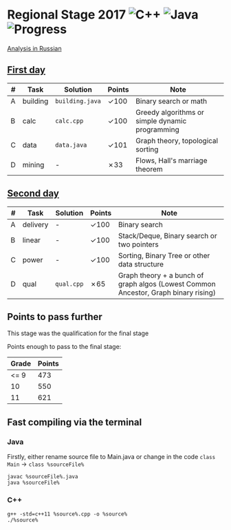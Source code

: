 # Regional Stage 2017 ![C++](https://img.shields.io/badge/language-C++-orange.svg) ![Java](https://img.shields.io/badge/language-Java-orange.svg) ![Progress](https://img.shields.io/badge/progress-699%2F801-green.svg)

[Analysis in Russian](http://neerc.ifmo.ru/school/archive/2016-2017/ru-olymp-regional-2017-solutions.pdf)

## [First day](https://contest.yandex.ru/roiarchive/contest/4154/enter/)

| # | Task | Solution | Points | Note |
|---| ---- | -------- | -------- | ---- |
|A| building | `building.java` | ✓100 | Binary search or math |
|B| calc | `calc.cpp` | ✓100 | Greedy algorithms or simple dynamic programming |
|C| data | `data.java` | ✓101 | Graph theory, topological sorting |
|D| mining | - | ✗33 | Flows, Hall's marriage theorem |

## [Second day](https://contest.yandex.ru/roiarchive/contest/4155/enter/)

| # | Task | Solution | Points | Note |
|---| ---- | -------- | -------- | ---- |
|A| delivery | - | ✓100 | Binary search |
|B| linear |- | ✓100 | Stack/Deque, Binary search or two pointers |
|C| power | - | ✓100 | Sorting, Binary Tree or other data structure |
|D| qual | `qual.cpp` | ✗65 | Graph theory + a bunch of graph algos (Lowest Common Ancestor, Graph binary rising) |

## Points to pass further

This stage was the qualification for the final stage

Points enough to pass to the final stage:

Grade | Points
--- | ---
<= 9 | 473
10 | 550
11 | 621

## Fast compiling via the terminal

### Java

Firstly, either rename source file to Main.java or change in the code `class Main` -> `class %sourceFile%`

```
javac %sourceFile%.java
java %sourceFile%
```

### C++

```
g++ -std=c++11 %source%.cpp -o %source%
./%source%
```
